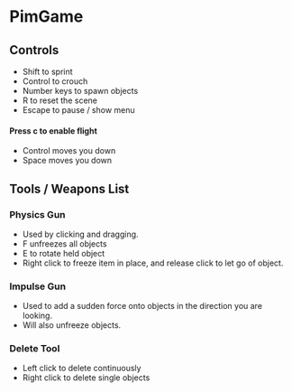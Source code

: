 # PimGame

## Controls
+ Shift to sprint
+ Control to crouch
+ Number keys to spawn objects
+ R to reset the scene
+ Escape to pause / show menu
#### Press c to enable flight
+ Control moves you down
+ Space moves you down

## Tools / Weapons List
### Physics Gun
+ Used by clicking and dragging.
+ F unfreezes all objects
+ E to rotate held object
+ Right click to freeze item in place, and release click to let go of object.
### Impulse Gun
+ Used to add a sudden force onto objects in the direction you are looking.
+ Will also unfreeze objects.
### Delete Tool
+ Left click to delete continuously
+ Right click to delete single objects

